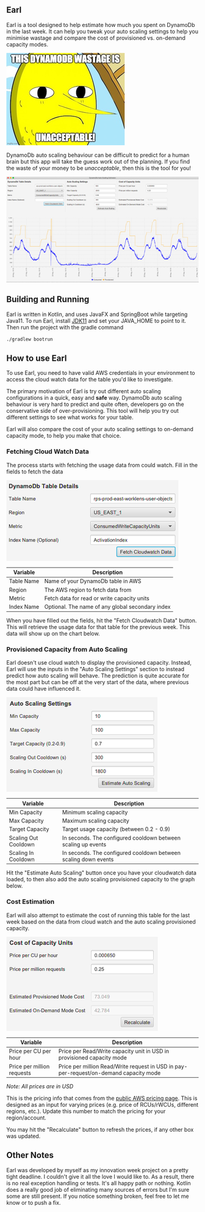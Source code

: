 Earl
----

Earl is a tool designed to help estimate how much you spent on DynamoDb in the last week. It can help you tweak your
auto scaling settings to help you minimise wastage and compare the cost of provisioned vs. on-demand capacity modes.

![Earl of Lemongrab](screenshots/earl-of-lemongrab.jpg)

DynamoDb auto scaling behaviour can be difficult to predict for a human brain but this app will take the guess work
out of the planning. If you find the waste of your money to be *unacceptable*, then this is the tool for you!

![Earl in action](screenshots/earl.png)

## Building and Running

Earl is written in Kotlin, and uses JavaFX and SpringBoot while targeting Java11. To run Earl, install 
[JDK11](https://adoptopenjdk.net/) and set your JAVA_HOME to point to it. Then run the project with the gradle command

```bash
./gradlew bootrun
``` 

## How to use Earl

To use Earl, you need to have valid AWS credentials in your environment to access the cloud watch data for the table
you'd like to investigate.

The primary motivation of Earl is try out different auto scaling configurations in a quick, easy and **safe** way.
DynamoDb auto scaling behaviour is very hard to predict and quite often, developers go on the conservative side of 
over-provisioning. This tool will help you try out different settings to see what works for your table.

Earl will also compare the cost of your auto scaling settings to on-demand capacity mode, to help you make that choice.

### Fetching Cloud Watch Data

The process starts with fetching the usage data from could watch. Fill in the fields to fetch the data

![Table details pane](screenshots/table-details.png)

| Variable   | Description                                      |
|------------|--------------------------------------------------|
| Table Name | Name of your DynamoDb table in AWS               |
| Region     | The AWS region to fetch data from                |
| Metric     | Fetch data for read or write capacity units      |
| Index Name | Optional. The name of any global secondary index |

When you have filled out the fields, hit the "Fetch Cloudwatch Data" button. This will retrieve the usage data for that
table for the previous week. This data will show up on the chart below.

### Provisioned Capacity from Auto Scaling

Earl doesn't use cloud watch to display the provisioned capacity. Instead, Earl will use the inputs in the "Auto Scaling 
Settings" section to instead predict how auto scaling will behave. The prediction is quite accurate for the most part but
can be off at the very start of the data, where previous data could have influenced it.

![Auto scaling config](screenshots/auto-scaling-config.png)

| Variable             | Description                                                     |
|----------------------|-----------------------------------------------------------------|
| Min Capacity         | Minimum scaling capacity                                        |
| Max Capacity         | Maximum scaling capacity                                        |
| Target Capacity      | Target usage capacity (between 0.2 - 0.9)                       |
| Scaling Out Cooldown | In seconds. The configured cooldown between scaling up events   |
| Scaling In Cooldown  | In seconds. The configured cooldown between scaling down events |

Hit the "Estimate Auto Scaling" button once you have your cloudwatch data loaded, to then also add the auto scaling
provisioned capacity to the graph below.

### Cost Estimation

Earl will also attempt to estimate the cost of running this table for the last week based on the data from cloud watch
and the auto scaling provisioned capacity.

![Cost Details](screenshots/cost-details.png)

| Variable                   | Description                                                                            |
|----------------------------|----------------------------------------------------------------------------------------|
| Price per CU per hour      | Price per Read/Write capacity unit in USD in provisioned capacity mode                 |
| Price per million requests | Price per million Read/Write request in USD in pay-per-request/on-demand capacity mode |

_Note: All prices are in USD_

This is the pricing info that comes from the [public AWS pricing page](https://aws.amazon.com/dynamodb/pricing/). This
is designed as an input for varying prices (e.g. price of RCUs/rWCUs, different regions, etc.). Update this number to
match the pricing for your region/account.

You may hit the "Recalculate" button to refresh the prices, if any other box was updated.

## Other Notes

Earl was developed by myself as my innovation week project on a pretty tight deadline. I couldn't give it all the love I would 
like to. As a result, there is no real exception handling or tests. It's all happy path or nothing. Kotlin does a really
good job of eliminating many sources of errors but I'm sure some are still present. If you notice something broken,
feel free to let me know or to push a fix.
